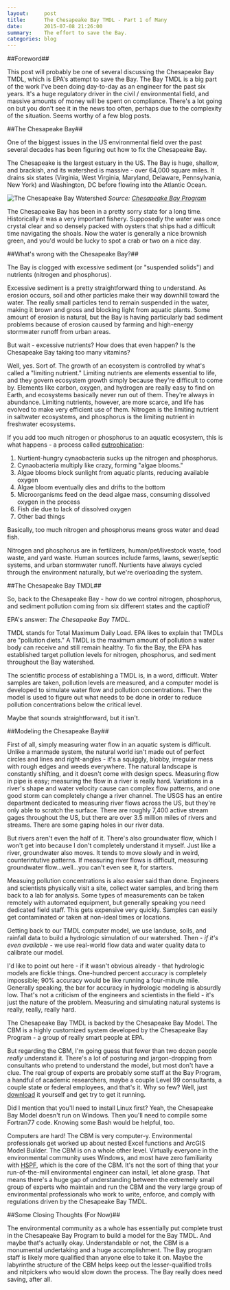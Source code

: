 ```yaml
---
layout:     post
title:      The Chesapeake Bay TMDL - Part 1 of Many
date:       2015-07-08 21:26:00
summary:    The effort to save the Bay. 
categories: blog
---
```


##Foreword##

This post will probably be one of several discussing the Chesapeake Bay TMDL, which is EPA's attempt to save the Bay. The Bay TMDL is a big part of the work I've been doing day-to-day as an engineer for the past six years. It's a huge regulatory driver in the civil / environmental field, and massive amounts of money will be spent on compliance. There's a lot going on but you don't see it in the news too often, perhaps due to the complexity of the situation. Seems worthy of a few blog posts.

##The Chesapeake Bay##

One of the biggest issues in the US environmental field over the past several decades has been figuring out how to fix the Chesapeake Bay. 

The Chesapeake is the largest estuary in the US. The Bay is huge, shallow, and brackish, and its watershed is massive - over 64,000 square miles. It drains six states (Virginia, West Virginia, Maryland, Delaware, Pennsylvania, New York) and Washington, DC before flowing into the Atlantic Ocean. 

![The Chesapeake Bay Watershed]({{site.images}}/cbp_17024.jpg)
*Source:* [*Chesapeake Bay Program*](http://www.chesapeakebay.net/)

The Chesapeake Bay has been in a pretty sorry state for a long time. Historically it was a very important fishery. Supposedly the water was once crystal clear and so densely packed with oysters that ships had a difficult time navigating the shoals. Now the water is generally a nice brownish green, and you'd would be lucky to spot a crab or two on a nice day. 

##What's wrong with the Chesapeake Bay?##

The Bay is clogged with excessive sediment (or "suspended solids") and nutrients (nitrogen and phosphorus). 

Excessive sediment is a pretty straightforward thing to understand. As erosion occurs, soil and other particles make their way downhill toward the water. The really small particles tend to remain suspended in the water, making it brown and gross and blocking light from aquatic plants. Some amount of erosion is natural, but the Bay is having particularly bad sediment problems because of erosion caused by farming and high-energy stormwater runoff from urban areas. 

But wait - excessive nutrients? How does that even happen? Is the Chesapeake Bay taking too many vitamins?

Well, yes. Sort of. The growth of an ecosystem is controlled by what's called a "limiting nutrient." Limiting nutrients are elements essential to life, and they govern ecosystem growth simply because they're difficult to come by. Elements like carbon, oxygen, and hydrogen are really easy to find on Earth, and ecosystems basically never run out of them. They're always in abundance. Limiting nutrients, however, are more scarce, and life has evolved to make very efficient use of them. Nitrogen is the limiting nutrient in saltwater ecosystems, and phosphorus is the limiting nutrient in freshwater ecosystems.

If you add too much nitrogen or phosphorus to an aquatic ecosystem, this is what happens - a process called [eutrophication](https://en.wikipedia.org/wiki/Eutrophication):

1.  Nurtient-hungry cynaobacteria sucks up the nitrogen and phosphorus.
2.  Cynaobacteria multiply like crazy, forming "algae blooms." 
4.  Algae blooms block sunlight from aquatic plants, reducing available oxygen
5.  Algae bloom eventually dies and drifts to the bottom
6.  Microorganisms feed on the dead algae mass, consuming dissolved oxygen in the process
7.  Fish die due to lack of dissolved oxygen
8.  Other bad things

Basically, too much nitrogen and phosphorus means gross water and dead fish. 

Nitrogen and phosphorus are in fertilizers, human/pet/livestock waste, food waste, and yard waste. Human sources include farms, lawns, sewer/septic systems, and urban stormwater runoff. Nurtients have always cycled through the environment naturally, but we're overloading the system.

##The Chesapeake Bay TMDL##

So, back to the Chesapeake Bay - how do we control nitrogen, phosphorus, and sediment pollution coming from six different states and the captiol? 

EPA's answer: *The Chesapeake Bay TMDL*. 

TMDL stands for Total Maximum Daily Load. EPA likes to explain that TMDLs are "pollution diets." A TMDL is the maximum amount of pollution a water body can receive and still remain healthy. To fix the Bay, the EPA has established target pollution levels for nitrogen, phosphorus, and sediment throughout the Bay watershed. 

The scientific process of establishing a TMDL is, in a word, difficult. Water samples are taken, pollution levels are measured, and a computer model is developed to simulate water flow and pollution concentrations. Then the model is used to figure out what needs to be done in order to reduce pollution concentrations below the critical level. 

Maybe that sounds straightforward, but it isn't. 

##Modeling the Chesapeake Bay##

First of all, simply measuring water flow in an aquatic system is difficult. Unlike a manmade system, the natural world isn't made out of perfect circles and lines and right-angles - it's a squiggly, blobby, irregular mess with rough edges and weeds everywhere. The natural landscape is constantly shifting, and it doesn't come with design specs. Measuring flow in pipe is easy; measuring the flow in a river is really hard. Variations in a river's shape and water velocity cause can complex flow patterns, and one good storm can completely change a river channel. The USGS has an entire department dedicated to measuring river flows across the US, but they're only able to scratch the surface. There are roughly 7,400 active stream gages throughout the US, but there are over 3.5 million miles of rivers and streams. There are some gaping holes in our river data.   

But rivers aren't even the half of it. There's also groundwater flow, which I won't get into because I don't completely understand it myself. Just like a river, groundwater also moves. It tends to move slowly and in weird, counterintutive patterns. If measuring river flows is difficult, measuring groundwater flow...well...you can't even see it, for starters. 

Measuing pollution concentrations is also easier said than done. Engineers and scientists physically visit a site, collect water samples, and bring them back to a lab for analysis. Some types of measurements can be taken remotely with automated equipment, but generally speaking you need dedicated field staff. This gets expensive very quickly. Samples can easily get contaminated or taken at non-ideal times or locations. 

Getting back to our TMDL computer model, we use landuse, soils, and rainfall data to build a hydrologic simulation of our watershed. Then - *if it's even available* - we use real-world flow data and water quality data to calibrate our model. 

I'd like to point out here - if it wasn't obvious already - that hydrologic models are fickle things. One-hundred percent accuracy is completely impossible; 90% accuracy would be like running a four-minute mile. Generally speaking, the bar for accuracy in hydrologic modeling is absurdly low. That's not a criticism of the engineers and scientists in the field - it's just the nature of the problem. Measuring and simulating natural systems is really, really, really hard.

The Chesapeake Bay TMDL is backed by the Chesapeake Bay Model. The CBM is a highly customized system developed by the Chesapeake Bay Program - a group of really smart people at EPA. 

But regarding the CBM, I'm going guess that fewer than two dozen people *really* understand it. There's a lot of posturing and jargon-dropping from consultants who pretend to understand the model, but most don't have a clue. The real group of experts are probably some staff at the Bay Program, a handful of academic researchers, maybe a couple Level 99 consultants, a couple state or federal employees, and that's it. Why so few? Well, just [download](http://ches.communitymodeling.org/models/CBPhase5/) it yourself and get try to get it running. 

Did I mention that you'll need to install Linux first? Yeah, the Chesapeake Bay Model doesn't run on Windows. Then you'll need to compile some Fortran77 code. Knowing some Bash would be helpful, too. 

Computers are hard! The CBM is very computer-y. Environmental professionals get worked up about nested Excel functions and ArcGIS Model Builder. The CBM is on a whole other level. Virtually everyone in the environmental community uses Windows, and most have zero familiarity with [HSPF](http://water.usgs.gov/software/HSPF/), which is the core of the CBM. It's not the sort of thing that your run-of-the-mill environmental engineer can install, let alone grasp. That means there's a huge gap of understanding between the extremely small group of experts who maintain and run the CBM and the very large group of environmental professionals who work to write, enforce, and comply with regulations driven by the Chesapeake Bay TMDL.  

##Some Closing Thoughts (For Now)##

The environmental community as a whole has essentially put complete trust in the Chesapeake Bay Program to build a model for the Bay TMDL. And maybe that's actually okay. Understandable or not, the CBM is a monumental undertaking and a huge accomplishment. The Bay program staff is likely more qualified than anyone else to take it on. Maybe the labyrinthe structure of the CBM helps keep out the lesser-qualified trolls and nitpickers who would slow down the process. The Bay really does need saving, after all.
